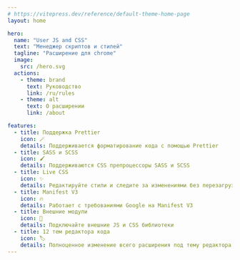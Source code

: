 ```yaml
---
# https://vitepress.dev/reference/default-theme-home-page
layout: home

hero:
  name: "User JS and CSS"
  text: "Менеджер скриптов и стилей"
  tagline: "Расширение для chrome"
  image:
    src: /hero.svg
  actions:
    - theme: brand
      text: Руководство
      link: /ru/rules
    - theme: alt
      text: О расширении
      link: /about

features:
  - title: Поддержка Prettier
    icon: 🪄
    details: Поддерживается форматирование кода с помощью Prettier
  - title: SASS и SCSS
    icon: 🖌️
    details: Поддерживаются CSS препроцессоры SASS и SCSS
  - title: Live CSS
    icon: ✨
    details: Редактируйте стили и следите за изменениями без перезагрузки
  - title: Manifest V3
    icon: 🔥
    details: Работает с требованиями Google на Manifest V3
  - title: Внешние модули
    icon: 🧩
    details: Подключайте внешние JS и CSS библиотеки
  - title: 12 тем редактора кода
    icon: 🏷️
    details: Полноценное изменение всего расширения под тему редактора
---
```

